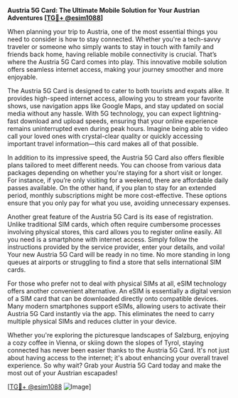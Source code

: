 **Austria 5G Card: The Ultimate Mobile Solution for Your Austrian Adventures [[TG💪+ @esim1088](https://t.me/s/esim1088)]**

When planning your trip to Austria, one of the most essential things you need to consider is how to stay connected. Whether you're a tech-savvy traveler or someone who simply wants to stay in touch with family and friends back home, having reliable mobile connectivity is crucial. That’s where the Austria 5G Card comes into play. This innovative mobile solution offers seamless internet access, making your journey smoother and more enjoyable.

The Austria 5G Card is designed to cater to both tourists and expats alike. It provides high-speed internet access, allowing you to stream your favorite shows, use navigation apps like Google Maps, and stay updated on social media without any hassle. With 5G technology, you can expect lightning-fast download and upload speeds, ensuring that your online experience remains uninterrupted even during peak hours. Imagine being able to video call your loved ones with crystal-clear quality or quickly accessing important travel information—this card makes all of that possible.

In addition to its impressive speed, the Austria 5G Card also offers flexible plans tailored to meet different needs. You can choose from various data packages depending on whether you're staying for a short visit or longer. For instance, if you’re only visiting for a weekend, there are affordable daily passes available. On the other hand, if you plan to stay for an extended period, monthly subscriptions might be more cost-effective. These options ensure that you only pay for what you use, avoiding unnecessary expenses.

Another great feature of the Austria 5G Card is its ease of registration. Unlike traditional SIM cards, which often require cumbersome processes involving physical stores, this card allows you to register online easily. All you need is a smartphone with internet access. Simply follow the instructions provided by the service provider, enter your details, and voila! Your new Austria 5G Card will be ready in no time. No more standing in long queues at airports or struggling to find a store that sells international SIM cards.

For those who prefer not to deal with physical SIMs at all, eSIM technology offers another convenient alternative. An eSIM is essentially a digital version of a SIM card that can be downloaded directly onto compatible devices. Many modern smartphones support eSIMs, allowing users to activate their Austria 5G Card instantly via the app. This eliminates the need to carry multiple physical SIMs and reduces clutter in your device.

Whether you're exploring the picturesque landscapes of Salzburg, enjoying a cozy coffee in Vienna, or skiing down the slopes of Tyrol, staying connected has never been easier thanks to the Austria 5G Card. It's not just about having access to the internet; it's about enhancing your overall travel experience. So why wait? Grab your Austria 5G Card today and make the most out of your Austrian escapades!

[[TG💪+ @esim1088](https://t.me/s/esim1088) ![Image](https://i.postimg.cc/Y0z9fWf4/image.png)]